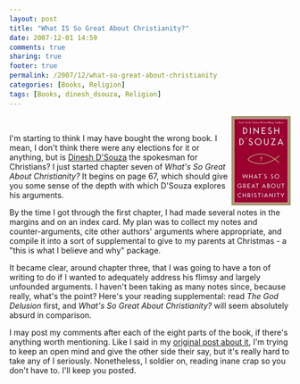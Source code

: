 ```yaml
---
layout: post
title: "What IS So Great About Christianity?"
date: 2007-12-01 14:59
comments: true
sharing: true
footer: true
permalink: /2007/12/what-so-great-about-christianity
categories: [Books, Religion]
tags: [Books, dinesh_dsouza, Religion]
---
```

<div class='imgRight'><a href="http://www.amazon.com/gp/product/1596985178?ie=UTF8&tag=brocklicom-20&linkCode=as2&camp=1789&creative=9325&creativeASIN=1596985178"><img border="0" src="/files/images/217%2B4WlJFnL._AA_SL160_.jpg" align='right'></a><img  src="http://www.assoc-amazon.com/e/ir?t=brocklicom-20&l=as2&o=1&a=1596985178" width="1" height="1" border="0" alt="" style="border:none !important; margin:0px !important;" /></div>

I'm starting to think I may have bought the wrong book.  I mean, I don't think there were any elections for it or anything, but is <a href="http://www.dineshdsouza.com/">Dinesh D'Souza</a> the spokesman for Christians?  I just started chapter seven of <i>What's So Great About Christianity?</i>  It begins on page 67, which should give you some sense of the depth with which D'Souza explores his arguments.

By the time I got through the first chapter, I had made several notes in the margins and on an index card.  My plan was to collect my notes and counter-arguments, cite other authors' arguments where appropriate, and compile it into a sort of supplemental to give to my parents at Christmas - a "this is what I believe and why" package.

It became clear, around chapter three, that I was going to have a ton of writing to do if I wanted to adequately address his flimsy and largely unfounded arguments.  I haven't been taking as many notes since, because really, what's the point?  Here's your reading supplemental: read <i>The God Delusion</i> first, and <i>What's So Great About Christianity?</i> will seem absolutely absurd in comparison.

I may post my comments after each of the eight parts of the book, if there's anything worth mentioning.  Like I said in my <a href="/archives/2007/11/whats_so_great_about_christian.php">original post about it</a>, I'm trying to keep an open mind and give the other side their say, but it's really hard to take any of I seriously.  Nonetheless, I soldier on, reading inane crap so you don't have to.  I'll keep you posted.
